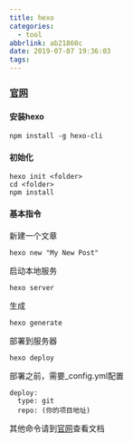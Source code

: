 ```yaml
---
title: hexo
categories:
  - tool
abbrlink: ab21860c
date: 2019-07-07 19:36:03
tags:
---
```



### [官网](https://hexo.io/zh-cn/docs/)


#### 安装hexo

```
npm install -g hexo-cli
```

#### 初始化

```
hexo init <folder>
cd <folder>
npm install
```


#### 基本指令

新建一个文章

```
hexo new "My New Post"

```

启动本地服务

```
hexo server
```

生成

```
hexo generate
```

部署到服务器

```
hexo deploy
```

部署之前，需要_config.yml配置

```
deploy:
  type: git
  repo: (你的项目地址)
```

其他命令请到[官网](https://hexo.io/zh-cn/docs/)查看文档